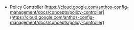 - Policy Controller
[https://cloud.google.com/anthos-config-management/docs/concepts/policy-controller](https://cloud.google.com/anthos-config-management/docs/concepts/policy-controller)
